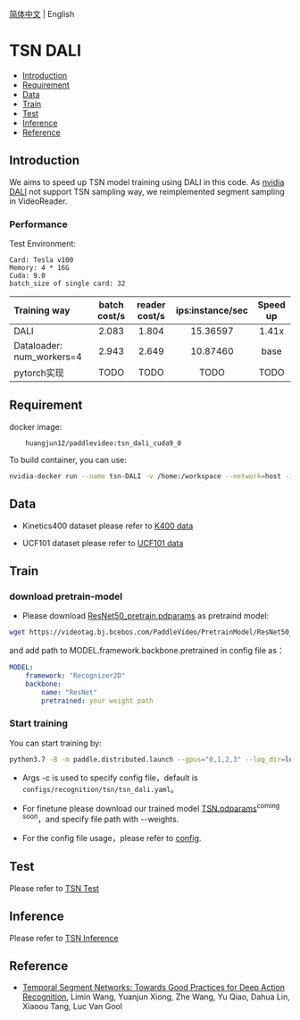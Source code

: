[简体中文](../../../zh-CN/model_zoo/recognition/tsn_dali.md) | English

# TSN DALI

- [Introduction](#Introduction)
- [Requirement](#Requirement)
- [Data](#Data)
- [Train](#Train)
- [Test](#Test)
- [Inference](#Inference)
- [Reference](#Reference)

## Introduction

We aims to speed up TSN model training using DALI in this code. As [nvidia DALI](https://github.com/NVIDIA/DALI) not support TSN sampling way, we reimplemented segment sampling in VideoReader.

### Performance

Test Environment:
```
Card: Tesla v100
Memory: 4 * 16G
Cuda: 9.0
batch_size of single card: 32
```

| Training way | batch cost/s  | reader cost/s | ips:instance/sec | Speed up |
| :--------------- | :--------: | :------------: | :------------: | :------------: |
| DALI | 2.083 | 1.804 | 15.36597  |  1.41x |
| Dataloader: num_workers=4 | 2.943 | 2.649 | 10.87460| base |
| pytorch实现 | TODO | TODO | TODO | TODO |


## Requirement

docker image:

```
    huangjun12/paddlevideo:tsn_dali_cuda9_0
```

To build container, you can use:

```bash
nvidia-docker run --name tsn-DALI -v /home:/workspace --network=host -it --shm-size 64g -e NVIDIA_DRIVER_CAPABILITIES=compute,utility,video huangjun12/paddlevideo:tsn_dali_cuda9_0 /bin/bash
```

## Data

- Kinetics400 dataset please refer to [K400 data](../../dataset/k400.md)

- UCF101 dataset please refer to [UCF101 data](../../dataset/ucf101.md)

## Train

### download pretrain-model

- Please download [ResNet50_pretrain.pdparams](https://videotag.bj.bcebos.com/PaddleVideo/PretrainModel/ResNet50_pretrain.pdparams) as pretraind model:

```bash
wget https://videotag.bj.bcebos.com/PaddleVideo/PretrainModel/ResNet50_pretrain.pdparams
```

and add path to MODEL.framework.backbone.pretrained in config file as：

```yaml
MODEL:
    framework: "Recognizer2D"
    backbone:
        name: "ResNet"
        pretrained: your weight path
```

### Start training

You can start training by:

```bash
python3.7 -B -m paddle.distributed.launch --gpus="0,1,2,3" --log_dir=log_tsn main.py --train_dali -c configs/recognition/tsn/tsn_dali.yaml -o log_level="INFO"
```

- Args -c is used to specify config file，default is ```configs/recognition/tsn/tsn_dali.yaml```。

- For finetune please download our trained model [TSN.pdparams]()<sup>coming soon</sup>，and specify file path with --weights.

- For the config file usage，please refer to [config](../../tutorials/config.md).

## Test

Please refer to [TSN Test](./tsn.md)

## Inference

Please refer to [TSN Inference](./tsn.md)

## Reference

- [Temporal Segment Networks: Towards Good Practices for Deep Action Recognition](https://arxiv.org/abs/1608.00859), Limin Wang, Yuanjun Xiong, Zhe Wang, Yu Qiao, Dahua Lin, Xiaoou Tang, Luc Van Gool
